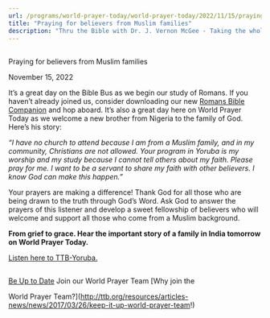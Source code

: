 ```yaml
---
url: /programs/world-prayer-today/world-prayer-today/2022/11/15/praying-for-believers-from-muslim-families
title: "Praying for believers from Muslim families"
description: "Thru the Bible with Dr. J. Vernon McGee - Taking the whole Word to the whole world"
---
```







## 
 Praying for believers from Muslim families


November 15, 2022




It’s a great day on the Bible Bus as we begin our study of Romans. If you haven’t already joined us, consider downloading our new [Romans Bible Companion](/docs/default-source/booklets/ttb_romans-bible-companion.pdf?sfvrsn=e1b71816_2) and hop aboard. It’s also a great day here on World Prayer Today as we welcome a new brother from Nigeria to the family of God. Here’s his story:

*“I have no church to attend because I am from a Muslim family, and in my community, Christians are not allowed. Your program in Yoruba is my worship and my study because I cannot tell others about my faith. Please pray for me. I want to be a servant to share my faith with other believers. I know God can make this happen.”*

Your prayers are making a difference! Thank God for all those who are being drawn to the truth through God’s Word. Ask God to answer the prayers of this listener and develop a sweet fellowship of believers who will welcome and support all those who come from a Muslim background.

**From grief to grace. Hear the important story of a family in India tomorrow on World Prayer Today.**

[Listen here to TTB-Yoruba.](https://ttb.twr.org/home/day,0418/language,YOR)







## 




[Be Up to Date](http://feeds.feedburner.com/WorldPrayerToday "World Prayer Today RSS Feed")
Join our World Prayer Team
[Why join the  

World Prayer Team?](http://ttb.org/resources/articles-news/news/2017/03/26/keep-it-up-world-prayer-team!)




